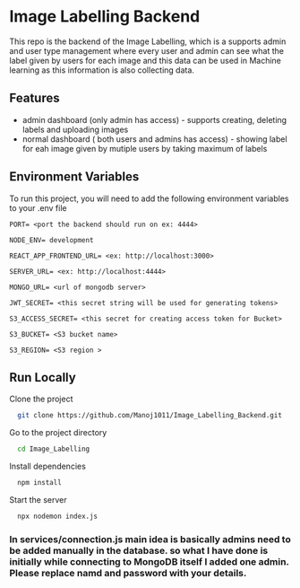 
# Image Labelling Backend

This repo is the backend of the Image Labelling, which is a supports admin and user type management where every user and admin can see what the label given by users for each image and this data can be used in Machine learning as this information is also collecting data.



## Features

- admin dashboard (only admin has access) - supports creating, deleting labels and uploading images
- normal dashboard ( both users and admins has access) - showing label for eah image given by mutiple users by taking maximum of labels


## Environment Variables

To run this project, you will need to add the following environment variables to your .env file

`PORT= <port the backend should run on ex: 4444>`

`NODE_ENV= development`

`REACT_APP_FRONTEND_URL= <ex: http://localhost:3000>`

`SERVER_URL= <ex: http://localhost:4444>`

`MONGO_URL= <url of mongodb server>`

`JWT_SECRET= <this secret string will be used for generating tokens>`

`S3_ACCESS_SECRET= <this secret for creating access token for Bucket>`

`S3_BUCKET= <S3 bucket name>`

`S3_REGION= <S3 region >`

## Run Locally

Clone the project

```bash
  git clone https://github.com/Manoj1011/Image_Labelling_Backend.git
```

Go to the project directory

```bash
  cd Image_Labelling
```

Install dependencies

```bash
  npm install
```

Start the server

```bash
  npx nodemon index.js
```

### In services/connection.js main idea is basically admins need to be added manually in the database. so what I have done is initially while connecting to MongoDB itself I added one admin. Please replace namd and password with your details.
